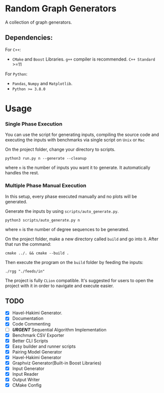 # Random Graph Generators

A collection of graph generators.

## Dependencies:

For `C++`:

- `CMake` and `Boost` Libraries. `g++` compiler is recommended. `C++ Standard` >=11

For `Python`:

- `Pandas`, `Numpy` and `Matplotlib`.
- `Python >= 3.8.0`

# Usage

### Single Phase Execution

You can use the script for generating inputs, compiling the source code and executing the inputs with benchmarks via
single script on `Unix` or `Mac`

On the project folder, change your directory to scripts.

```
python3 run.py n --generate --cleanup
```

where `n` is the number of inputs you want it to generate. It automatically handles the rest.

### Multiple Phase Manual Execution

In this setup, every phase executed manually and no plots will be generated.

Generate the inputs by using `scripts/auto_generate.py`.

```
python3 scripts/auto_generate.py n 
```

where `n` is the number of degree sequences to be generated.

On the project folder, make a new directory called `build` and go into it. After that run the command:

```
cmake ../. && cmake --build .
```

Then execute the program on the `build` folder by feeding the inputs:

```
./rgg "./feeds/in"
```

The project is fully `CLion` compatible. It's suggested for users to open the project with it in order to navigate and
execute easier.

## TODO

- [x] Havel-Hakimi Generator.
- [x] Documentation
- [x] Code Commenting
- [ ] ***URGENT*** Sequential Algorithm Implementation
- [x] Benchmark CSV Exporter
- [x] Better CLI Scripts
- [x] Easy builder and runner scripts
- [x] Pairing Model Generator
- [x] Havel-Hakimi Generator
- [x] Graphviz Generator(Built-in Boost Libraries)
- [x] Input Generator
- [x] Input Reader
- [x] Output Writer
- [x] CMake Config
